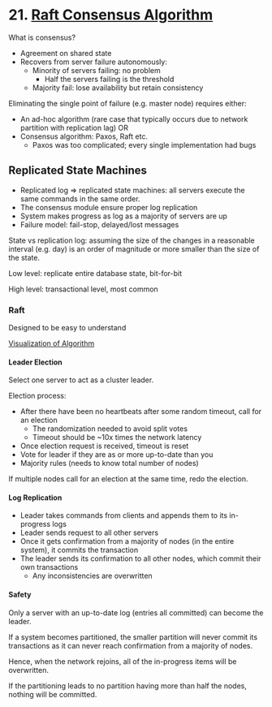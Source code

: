 # 21. [Raft Consensus Algorithm](http://raftconsensus.github.io)

What is consensus?

- Agreement on shared state
- Recovers from server failure autonomously:
  - Minority of servers failing: no problem
    - Half the servers failing is the threshold
  - Majority fail: lose availability but retain consistency

Eliminating the single point of failure (e.g. master node) requires either:

- An ad-hoc algorithm (rare case that typically occurs due to network partition with replication lag) OR
- Consensus algorithm: Paxos, Raft etc.
  - Paxos was too complicated; every single implementation had bugs

## Replicated State Machines

- Replicated log => replicated state machines: all servers execute the same commands in the same order.
- The consensus module ensure proper log replication
- System makes progress as log as a majority of servers are up
- Failure model: fail-stop, delayed/lost messages

State vs replication log: assuming the size of the changes in a reasonable interval (e.g. day) is an order of magnitude or more smaller than the size of the state.

Low level: replicate entire database state, bit-for-bit

High level: transactional level, most common

### Raft

Designed to be easy to understand

[Visualization of Algorithm](http://thesecretlivesofdata.com/raft/)

#### Leader Election

Select one server to act as a cluster leader.

Election process:

- After there have been no heartbeats after some random timeout, call for an election
  - The randomization needed to avoid split votes
  - Timeout should be ~10x times the network latency
- Once election request is received, timeout is reset
- Vote for leader if they are as or more up-to-date than you
- Majority rules (needs to know total number of nodes)

If multiple nodes call for an election at the same time, redo the election.

#### Log Replication

- Leader takes commands from clients and appends them to its in-progress logs
- Leader sends request to all other servers
- Once it gets confirmation from a majority of nodes (in the entire system), it commits the transaction
- The leader sends its confirmation to all other nodes, which commit their own transactions
  - Any inconsistencies are overwritten

#### Safety

Only a server with an up-to-date log (entries all committed) can become the leader.

If a system becomes partitioned, the smaller partition will never commit its transactions as it can never reach confirmation from a majority of nodes.

Hence, when the network rejoins, all of the in-progress items will be overwritten.

If the partitioning leads to no partition having more than half the nodes, nothing will be committed.
